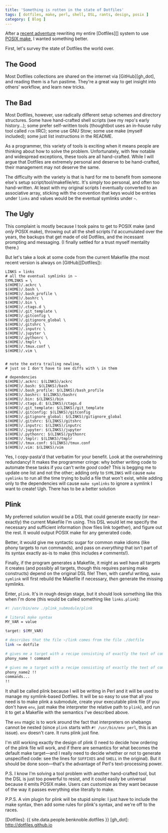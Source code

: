 ```yaml
---
title: 'Something is rotten in the state of Dotfiles'
tags: [ dotfiles, make, perl, shell, DSL, rants, design, posix ]
category: [ Blog ]
---
```


After a [recent adventure][make_merge] rewriting my entire [Dotfiles][] system
to use [POSIX make][posix_make], I wanted something better.

First, let's survey the state of Dotfiles the world over.

## The Good

Most Dotfiles collections are shared on the internet via [GitHub][gh_dot], and
reading them is a fun pastime. They're a great way to get insight into others'
workflow, and learn new tricks.

## The Bad

Most Dotfiles, however, use radically different setup schemes and directory
structures. Some have hand-crafted shell scripts (see my repo's early
history...); some prefer self-written tools (thoughtbot uses an in-house ruby
tool called `rcm` IIRC); some use GNU Stow; some use make (myself included);
some just list instructions in the README.

As a programmer, this variety of tools is exciting when it means people are
thinking about how to solve the problem. Unfortunately, with few notable and
widespread exceptions, these tools are all hand-crafted. While I will argue that
Dotfiles are extremely personal and deserve to be hand-crafted, their management
may not deserve the same.

The difficulty with the variety is that is hard for me to benefit from someone
else's setup script/tool/makefile/etc. It's simply too personal, and often too
hand-written. At least with my original scripts I eventually converted to an
associative array, sticking with the convention that keys would be entries under
`links` and values would be the eventual symlinks under `~`.

## The Ugly

This complaint is mostly because I took pains to get to POSIX make (and *only*
POSIX make), throwing out all the shell scripts I'd accumulated over the years,
the backups that get made of old Dotfiles, and the incessant prompting and
messaging. (I finally settled for a trust myself mentality there.)

But let's take a look at some code from the current Makefile (the most recent
version is always on [GitHub][Dotfiles]):

```make
LINKS = links
# all the eventual symlinks in ~
SYMLINKS = \
$(HOME)/.ackrc \
$(HOME)/.bash \
$(HOME)/.bash_profile \
$(HOME)/.bashrc \
$(HOME)/.bin \
$(HOME)/.ctags.d \
$(HOME)/.git_template \
$(HOME)/.gitconfig \
$(HOME)/.gitignore_global \
$(HOME)/.gitshrc \
$(HOME)/.inputrc \
$(HOME)/.jupyter \
$(HOME)/.pythonrc \
$(HOME)/.tmplr \
$(HOME)/.tmux.conf \
$(HOME)/.vim \


# note the extra trailing newline,
# just so I don't have to see diffs with \ in them

# dependencies
$(HOME)/.ackrc: $(LINKS)/ackrc
$(HOME)/.bash: $(LINKS)/bash
$(HOME)/.bash_profile: $(LINKS)/bash_profile
$(HOME)/.bashrc: $(LINKS)/bashrc
$(HOME)/.bin: $(LINKS)/bin
$(HOME)/.ctags.d: $(LINKS)/ctags.d
$(HOME)/.git_template: $(LINKS)/git_template
$(HOME)/.gitconfig: $(LINKS)/gitconfig
$(HOME)/.gitignore_global: $(LINKS)/gitignore_global
$(HOME)/.gitshrc: $(LINKS)/gitshrc
$(HOME)/.inputrc: $(LINKS)/inputrc
$(HOME)/.jupyter: $(LINKS)/jupyter
$(HOME)/.pythonrc: $(LINKS)/pythonrc
$(HOME)/.tmplr: $(LINKS)/tmplr
$(HOME)/.tmux.conf: $(LINKS)/tmux.conf
$(HOME)/.vim: $(LINKS)/vim
```

Yes, I copy-pasta'd that verbatim for your benefit. Look at the overwhelming
redundancy! It makes the programmer cringe: why bother writing code to automate
these tasks if you can't write *good* code? This is begging me to update one
list and not the other; adding only to `SYMLINKS` will cause `make symlinks` to
run all the time trying to build a file that won't exist, while adding only to
the dependencies will cause `make symlinks` to ignore a symlink I want to
create! Ugh. There has to be a better solution

## Plink

My preferred solution would be a DSL that could generate exactly (or
near-exactly) the current Makefile I'm using. This DSL would let me specify the
necessary and sufficient information (how files link together), and figure out
the rest. It would output POSIX make for any generated code.

Better, it would give me syntactic sugar for common make idioms (like phony
targets to run commands), and pass on *everything* that isn't part of its syntax
exactly as-is to make (this includes `#` comments!).

Finally, if the program generates a Makefile, it might as well have all targets
it creates (and possibly all targets, though this requires parsing make
constructs) depend on the original DSL file! Then, with careful writing, `make
symlink` will first rebuild the Makefile if necessary, *then* generate the
missing symlinks.

Enter, `plink`. It's in rough design stage, but it should look something like
this when I'm done (this would be called something like `links.plink`):

```sh
#! /usr/bin/env ./plink_submodule/plink

# literal make syntax
MY_VAR = value

target: $(MY_VAR)

# describes that the file ~/link comes from the file ./dotfile
link <= dotfile

# gives me a target with a recipe consisting of exactly the text of command
phony_name ! command

# gives me a target with a recipe consisting of exactly the text of commands...
phony_name2 !!
commands...
!!
```

It shall be called plink because I will be writing in Perl and it will be used
to manage my symlink-based Dotfiles. It will be so easy to use that all you need
is to make plink a submodule, create your executable plink file (if you don't
have `env`, just make the interpreter the relative path to `plink`), and run it
to get a Makefile with the semantics I've described above.

The `env` magic is to work around the fact that interpreters on shebangs cannot
be nested (since `plink` starts with `#! /usr/bin/env perl`, this is an issue).
`env` doesn't care. It runs plink just fine.

I'm still working exactly the design of plink (I need to decide how ordering of
the plink file will work, and if there are semantics for what becomes the
default make target—and I really need to decide whether or not to generate
unspecified code: see the lines for `SUFFIXES` and `SHELL` in the original). But
it should be done soon—that's the advantage of Perl's text-processing power.

P.S. I know I'm solving a tool problem with another hand-crafted tool, but the
DSL is just too powerful to resist, and it could easily be universal because it
emits POSIX make. Users can customize as they want because of the way it passes
everything else literally to make.

P.P.S. A vim plugin for plink will be stupid simple: I just have to include the
make syntax, then add some rules for plink's syntax, and we're off to the races.

[make_merge]: https://github.com/benknoble/Dotfiles/commit/2662480d79a072cc55c58e444cc7c622085a621f
[posix_make]: http://pubs.opengroup.org/onlinepubs/009695399/utilities/make.html
[Dotfiles]: {{ site.data.people.benknoble.dotfiles }}
[gh_dot]: http://dotfiles.github.io
